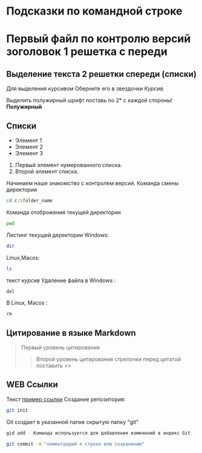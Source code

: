 # Подсказки по командной строке
# Первый файл по контролю версий зоголовок 1 решетка с переди

## Выделение текста 2 решетки спереди (списки)

Для выделения курсивом Оберните его в звездочки *Курсив.*

Выделить полужирный шрифт поставь по 2* с каждой стороны! **Полужирный**

## Списки

* Элемент 1
* Элемент 2
* Элемент 3

1. Первый элемент нумерованного списка.
2. Второй элемент списка.

Начинаем наше знакомство с контролем версий.
Команда смены директории
```sh
cd c:\folder_name
```
Команда отоброжения текущей директории
```sh
pwd
```
Листинг текущей деректории
Windows:
```sh
dir
```
Linux,Macos:
```sh
ls
```
текст *курсив*
Удаление файла в Windows :
```sh
del
```
В Linux, Macos :
```sh
rm
```
## Цитирование в языке Markdown
> Первый уровень цитирования
>> Второй уровень цитирования
стрелочки перед цитатой поставить >>
## WEB Ссылки
Текст [пример ссылки](https://www.youtube.com "Всплывающая подсказка")
Создание репозитория:
```sh
git init
```
Git создает в указанной папке скрытую папку "git"
```sh
gid add - Команда используется для добавления изменений в индекс Git
```
```sh
git commit -m "коментрарий к строке или сохранению"
```